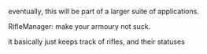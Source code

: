 eventually, this will be part of a larger suite of applications.

RifleManager: make your armoury not suck.

it basically just keeps track of rifles, and their statuses
